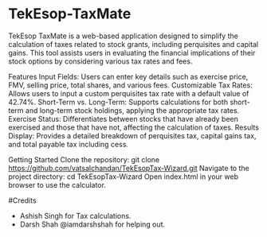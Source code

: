 # TekEsop-TaxMate
TekEsop TaxMate is a web-based application designed to simplify the calculation of taxes related to stock grants, including perquisites and capital gains. This tool assists users in evaluating the financial implications of their stock options by considering various tax rates and fees.

Features
Input Fields: Users can enter key details such as exercise price, FMV, selling price, total shares, and various fees.
Customizable Tax Rates: Allows users to input a custom perquisites tax rate with a default value of 42.74%.
Short-Term vs. Long-Term: Supports calculations for both short-term and long-term stock holdings, applying the appropriate tax rates.
Exercise Status: Differentiates between stocks that have already been exercised and those that have not, affecting the calculation of taxes.
Results Display: Provides a detailed breakdown of perquisites tax, capital gains tax, and total payable tax including cess.

Getting Started
Clone the repository: git clone https://github.com/vatsalchandan/TekEsopTax-Wizard.git
Navigate to the project directory: cd TekEsopTax-Wizard
Open index.html in your web browser to use the calculator.


#Credits
- Ashish Singh for Tax calculations.
- Darsh Shah @iamdarshshah for helping out.
